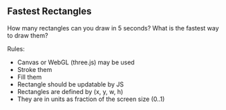 ## Fastest Rectangles

How many rectangles can you draw in 5 seconds?
What is the fastest way to draw them?

Rules:
- Canvas or WebGL (three.js) may be used
- Stroke them
- Fill them
- Rectangle should be updatable by JS
- Rectangles are defined by (x, y, w, h)
- They are in units as fraction of the screen size (0..1)